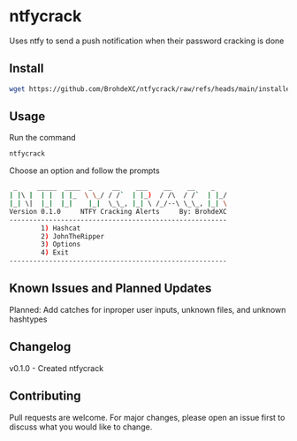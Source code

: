 # ntfycrack
Uses ntfy to send a push notification when their password cracking is done

## Install
```bash
wget https://github.com/BrohdeXC/ntfycrack/raw/refs/heads/main/installer.sh && chmod +x installer.sh  && ./installer.sh
```

## Usage
Run the command  
```bash
ntfycrack
```
Choose an option and follow the prompts
```bash
 _     _____  ____  _     __    ___    __    __    _    
| |\ |  | |  | |_  \ \_/ / /`  | |_)  / /\  / /`  | |_/ 
|_| \|  |_|  |_|    |_|  \_\_, |_| \ /_/--\ \_\_, |_| \
Version 0.1.0     NTFY Cracking Alerts     By: BrohdeXC 
-------------------------------------------------------
        1) Hashcat
        2) JohnTheRipper
        3) Options
        4) Exit
-------------------------------------------------------
```

## Known Issues and Planned Updates
Planned: Add catches for inproper user inputs, unknown files, and unknown hashtypes  

## Changelog
v0.1.0 - Created ntfycrack  

## Contributing

Pull requests are welcome. For major changes, please open an issue first
to discuss what you would like to change.  
